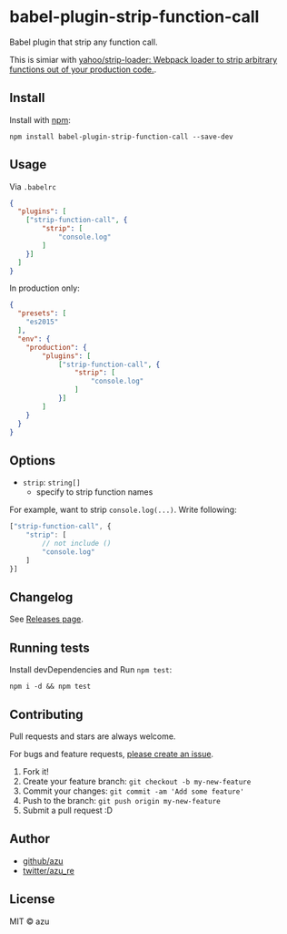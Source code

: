 # babel-plugin-strip-function-call

Babel plugin that strip any function call.

This is simiar with [yahoo/strip-loader: Webpack loader to strip arbitrary functions out of your production code.](https://github.com/yahoo/strip-loader "yahoo/strip-loader: Webpack loader to strip arbitrary functions out of your production code.").

## Install

Install with [npm](https://www.npmjs.com/):

    npm install babel-plugin-strip-function-call --save-dev

## Usage


Via `.babelrc`

```json
{
  "plugins": [
    ["strip-function-call", {
        "strip": [
            "console.log"
        ]
    }]
  ]
}
```

In production only:

```json
{
  "presets": [
    "es2015"
  ],
  "env": {
    "production": {
        "plugins": [
            ["strip-function-call", {
                "strip": [
                    "console.log"
                ]
            }]
        ]
    }
  }
}
```

## Options

- `strip`: `string[]`
    - specify to strip function names

For example, want to strip `console.log(...)`.
Write following:

```js
["strip-function-call", {
    "strip": [
        // not include ()
        "console.log"
    ]
}]
```

## Changelog

See [Releases page](https://github.com/azu/babel-plugin-strip-function-call/releases).

## Running tests

Install devDependencies and Run `npm test`:

    npm i -d && npm test

## Contributing

Pull requests and stars are always welcome.

For bugs and feature requests, [please create an issue](https://github.com/azu/babel-plugin-strip-function-call/issues).

1. Fork it!
2. Create your feature branch: `git checkout -b my-new-feature`
3. Commit your changes: `git commit -am 'Add some feature'`
4. Push to the branch: `git push origin my-new-feature`
5. Submit a pull request :D

## Author

- [github/azu](https://github.com/azu)
- [twitter/azu_re](https://twitter.com/azu_re)

## License

MIT © azu
